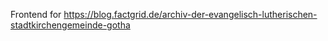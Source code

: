 Frontend for https://blog.factgrid.de/archiv-der-evangelisch-lutherischen-stadtkirchengemeinde-gotha
